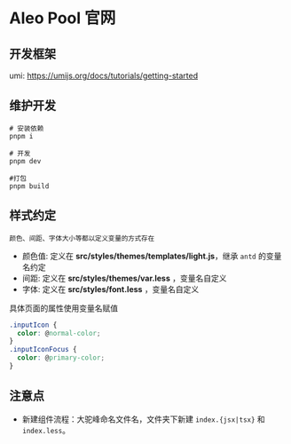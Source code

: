 
# Aleo Pool 官网

## 开发框架
umi: https://umijs.org/docs/tutorials/getting-started

## 维护开发
```
# 安装依赖
pnpm i

# 开发
pnpm dev

#打包
pnpm build
```

## 样式约定
	颜色、间距、字体大小等都以定义变量的方式存在

* 颜色值: 定义在 **src/styles/themes/templates/light.js**，继承 `antd` 的变量名约定
* 间距: 定义在 **src/styles/themes/var.less** ，变量名自定义
* 字体: 定义在 **src/styles/font.less** ，变量名自定义

具体页面的属性使用变量名赋值

```css
.inputIcon {
  color: @normal-color;
}
.inputIconFocus {
  color: @primary-color;
}
```

## 注意点

* 新建组件流程：大驼峰命名文件名，文件夹下新建 `index.{jsx|tsx}` 和 `index.less`。